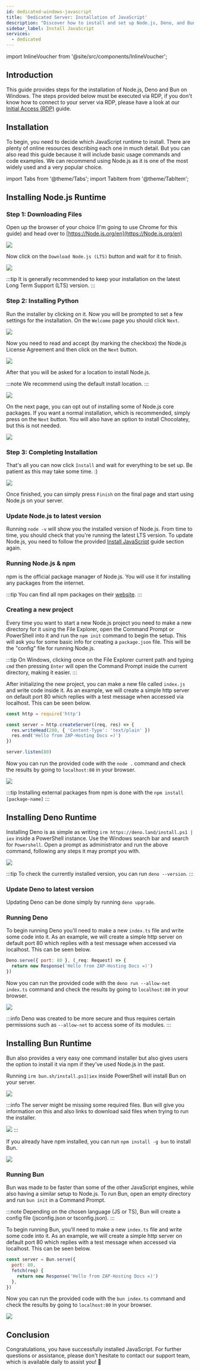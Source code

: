 ```yaml
---
id: dedicated-windows-javascript
title: 'Dedicated Server: Installation of JavaScript'
description: "Discover how to install and set up Node.js, Deno, and Bun on Windows to run JavaScript efficiently → Learn more now"
sidebar_label: Install JavaScript
services:
  - dedicated
---
```


import InlineVoucher from '@site/src/components/InlineVoucher';

## Introduction

This guide provides steps for the installation of Node.js, Deno and Bun on Windows. The steps provided below must be executed via RDP, if you don't know how to connect to your server via RDP, please have a look at our [Initial Access (RDP)](vserver-windows-userdp.md) guide.

<InlineVoucher />

## Installation

To begin, you need to decide which JavaScript runtime to install. There are plenty of online resources describing each one in much detail. But you can also read this guide because it will include basic usage commands and code examples. We can recommend using Node.js as it is one of the most widely used and a very popular choice.

import Tabs from '@theme/Tabs';
import TabItem from '@theme/TabItem';

<Tabs>
<TabItem value="Node.js Runtime" label="Node.js" default>

## Installing Node.js Runtime

### Step 1: Downloading Files
Open up the browser of your choice (I'm going to use Chrome for this guide) and head over to [https://Node.js.org/en](https://Node.js.org/en)

![](https://screensaver01.zap-hosting.com/index.php/s/FXEML6xiCedS7Nq/preview)

Now click on the `Download Node.js (LTS)` button and wait for it to finish.

![](https://screensaver01.zap-hosting.com/index.php/s/EwjMejMYykPCQRQ/preview)

:::tip
It is generally recommended to keep your installation on the latest Long Term Support (LTS) version.
:::

### Step 2: Installing Python
Run the installer by clicking on it. Now you will be prompted to set a few settings for the installation. On the `Welcome` page you should click `Next`.

![](https://screensaver01.zap-hosting.com/index.php/s/4kZo7AFbMk58c2E/preview)

Now you need to read and accept (by marking the checkbox) the Node.js License Agreement and then click on the `Next` button.

![](https://screensaver01.zap-hosting.com/index.php/s/sDNjGj7fCqHRFGp/preview)

After that you will be asked for a location to install Node.js.

:::note
We recommend using the default install location.
:::

![](https://screensaver01.zap-hosting.com/index.php/s/L2wNRLFfEo3H6wn/preview)

On the next page, you can opt out of installing some of Node.js core packages. If you want a normal installation, which is recommended, simply press on the `Next` button. You will also have an option to install Chocolatey, but this is not needed.

![](https://screensaver01.zap-hosting.com/index.php/s/y6ssQbn2psE5sFt/preview)

### Step 3: Completing Installation
That's all you can now click `Install` and wait for everything to be set up. Be patient as this may take some time. :)

![](https://screensaver01.zap-hosting.com/index.php/s/Bdr4pfwS2HRoaS2/preview)

Once finished, you can simply press `Finish` on the final page and start using Node.js on your server.

### Update Node.js to latest version

Running `node -v` will show you the installed version of Node.js. From time to time, you should check that you're running the latest LTS version. To update Node.js, you need to follow the provided [Install JavaScript](dedicated-windows-javascript.md#installing-nodejs-runtime) guide section again.

### Running Node.js & npm

npm is the official package manager of Node.js. You will use it for installing any packages from the internet.

:::tip
You can find all npm packages on their [website](https://www.npmjs.com/).
:::

### Creating a new project

Every time you want to start a new Node.js project you need to make a new directory for it using the File Explorer, open the Command Prompt or PowerShell into it and run the `npm init` command to begin the setup. This will ask you for some basic info for creating a `package.json` file. This will be the "config" file for running Node.js.

:::tip
On Windows, clicking once on the File Explorer current path and typing `cmd` then pressing `Enter` will open the Command Prompt inside the current directory, making it easier.
:::

After initializing the new project, you can make a new file called `index.js` and write code inside it. As an example, we will create a simple http server on default port 80 which replies with a test message when accessed via localhost. This can be seen below.

```js
const http = require('http')

const server = http.createServer((req, res) => {
  res.writeHead(200, { 'Content-Type': 'text/plain' })
  res.end('Hello from ZAP-Hosting Docs =)')
})

server.listen(80)
```

Now you can run the provided code with the `node .` command and check the results by going to `localhost:80` in your browser.

![](https://screensaver01.zap-hosting.com/index.php/s/kWRi9agrzkWc4rw/preview)

:::tip
Installing external packages from npm is done with the `npm install [package-name]`
:::

</TabItem>

<TabItem value="Deno Runtime" label="Deno" default>

## Installing Deno Runtime

Installing Deno is as simple as writing `irm https://deno.land/install.ps1 | iex` inside a PowerShell instance. Use the Windows search bar and search for `Powershell`. Open a prompt as administrator and run the above command, following any steps it may prompt you with.

![](https://screensaver01.zap-hosting.com/index.php/s/jTdDo6c2Kx42o8B/preview)

:::tip
To check the currently installed version, you can run `deno --version`.
:::

### Update Deno to latest version

Updating Deno can be done simply by running `deno upgrade`.

### Running Deno

To begin running Deno you'll need to make a new `index.ts` file and write some code into it. As an example, we will create a simple http server on default port 80 which replies with a test message when accessed via localhost. This can be seen below.

```js
Deno.serve({ port: 80 }, (_req: Request) => {
  return new Response('Hello from ZAP-Hosting Docs =)')
})
```

Now you can run the provided code with the `deno run --allow-net index.ts` command and check the results by going to `localhost:80` in your browser.

![](https://screensaver01.zap-hosting.com/index.php/s/rswYFXWM9D5grpS/preview)

:::info
Deno was created to be more secure and thus requires certain permissions such as `--allow-net` to access some of its modules.
:::

</TabItem>

<TabItem value="Bun Runtime" label="Bun" default>

## Installing Bun Runtime

Bun also provides a very easy one command installer but also gives users the option to install it via npm if they've used Node.js in the past.

<Tabs>
<TabItem value="command" label="Command" default>

Running `irm bun.sh/install.ps1|iex` inside PowerShell will install Bun on your server.

![](https://screensaver01.zap-hosting.com/index.php/s/65oooTQRGQPW8DS/preview)

:::info
The server might be missing some required files. Bun will give you information on this and also links to download said files when trying to run the installer.

![](https://screensaver01.zap-hosting.com/index.php/s/kZsc5DF3BAiQ2fF/preview)
:::

</TabItem>
<TabItem value="npm" label="npm">

If you already have npm installed, you can run `npm install -g bun` to install Bun.

![](https://screensaver01.zap-hosting.com/index.php/s/cejbBAQdHxkrm2A/preview)

</TabItem>
</Tabs>

### Running Bun

Bun was made to be faster than some of the other JavaScript engines, while also having a similar setup to Node.js. To run Bun, open an empty directory and run `bun init` in a Command Prompt.

:::note
Depending on the chosen language (JS or TS), Bun will create a config file (jsconfig.json or tsconfig.json).
:::

To begin running Bun, you'll need to make a new `index.ts` file and write some code into it. As an example, we will create a simple http server on default port 80 which replies with a test message when accessed via localhost. This can be seen below.

```js
const server = Bun.serve({
  port: 80,
  fetch(req) {
    return new Response('Hello from ZAP-Hosting Docs =)')
  },
})
```

Now you can run the provided code with the `bun index.ts` command and check the results by going to `localhost:80` in your browser.

![](https://screensaver01.zap-hosting.com/index.php/s/oTco7F65bZbSGP9/preview)

</TabItem>
</Tabs>

## Conclusion

Congratulations, you have successfully installed JavaScript. For further questions or assistance, please don't hesitate to contact our support team, which is available daily to assist you! 🙂




<InlineVoucher />
